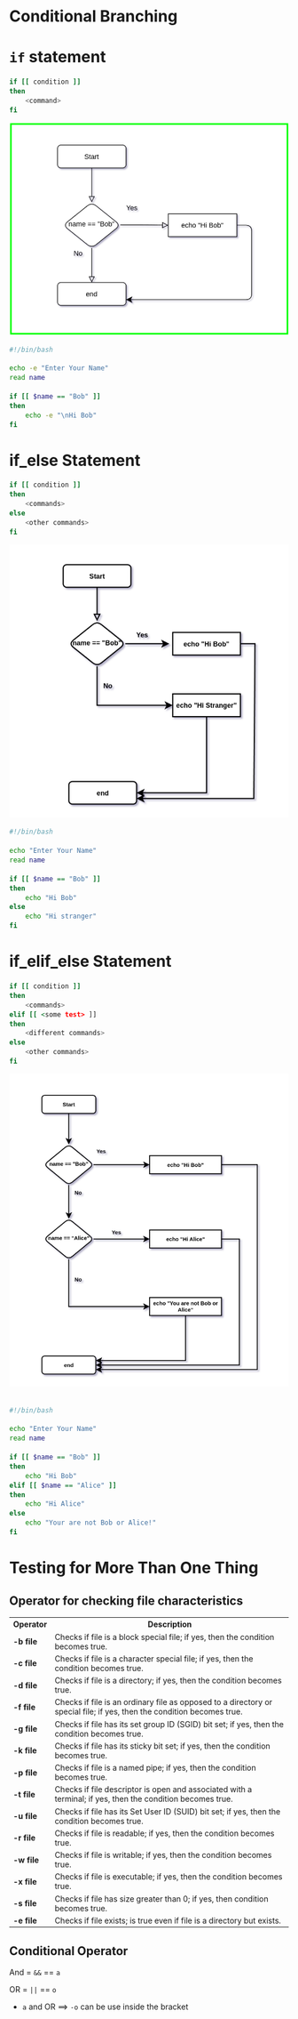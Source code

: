 # Conditional Branching



# `if` statement 


``` bash
if [[ condition ]]
then
	<command>
fi
```


![if_statement](../photo/if.png)


``` bash
#!/bin/bash

echo -e "Enter Your Name"
read name

if [[ $name == "Bob" ]]
then
	echo -e "\nHi Bob"
fi

```


# if_else Statement

``` bash
if [[ condition ]]
then
	<commands>
else
	<other commands>
fi
```

![if_else_statement](../photo/else.png)

``` bash
#!/bin/bash

echo "Enter Your Name"
read name

if [[ $name == "Bob" ]]
then
	echo "Hi Bob"
else
	echo "Hi stranger"
fi

```

# if_elif_else Statement

``` bash
if [[ condition ]]
then
	<commands>
elif [[ <some test> ]]
then
	<different commands>
else
	<other commands>
fi
```

![elif_statement](../photo/elif.png)

``` bash

#!/bin/bash

echo "Enter Your Name"
read name

if [[ $name == "Bob" ]] 
then
	echo "Hi Bob"
elif [[ $name == "Alice" ]]
then
	echo "Hi Alice"
else
	echo "Your are not Bob or Alice!"
fi

```


# Testing for More Than One Thing 


## Operator for checking file characteristics

<table class="table table-bordered">
<tr>
<th style="text-align:center;">Operator</th>
<th style="text-align:center;">Description</th>

</tr>
<tr>
<td class="ts"><b>-b file</b></td>
<td>Checks if file is a block special file; if yes, then the condition becomes true.</td>

</tr>
<tr>
<td class="ts"><b>-c file</b></td>
<td>Checks if file is a character special file; if yes, then the condition becomes true.</td>

</tr>
<tr>
<td class="ts"><b>-d file</b></td>
<td>Checks if file is a directory; if yes, then the condition becomes true.</td>

</tr>
<tr>
<td class="ts"><b>-f file</b></td>
<td>Checks if file is an ordinary file as opposed to a directory or special file; if yes, then the condition becomes true.</td>

</tr>
<tr>
<td class="ts"><b>-g file</b></td>
<td>Checks if file has its set group ID (SGID) bit set; if yes, then the condition becomes true.</td>

</tr>
<tr>
<td class="ts"><b>-k file</b></td>
<td>Checks if file has its sticky bit set; if yes, then the condition becomes true.</td>

</tr>
<tr>
<td class="ts"><b>-p file</b></td>
<td>Checks if file is a named pipe; if yes, then the condition becomes true.</td>

</tr>
<tr>
<td class="ts"><b>-t file</b></td>
<td>Checks if file descriptor is open and associated with a terminal; if yes, then the condition becomes true.</td>

</tr>
<tr>
<td class="ts"><b>-u file</b></td>
<td>Checks if file has its Set User ID (SUID) bit set; if yes, then the condition becomes true.</td>

</tr>
<tr>
<td class="ts"><b>-r file</b></td>
<td>Checks if file is readable; if yes, then the condition becomes true.</td>

</tr>
<tr>
<td class="ts"><b>-w file</b></td>
<td>Checks if file is writable; if yes, then the condition becomes true.</td>

</tr>
<tr>
<td class="ts"><b>-x file</b></td>
<td>Checks if file is executable; if yes, then the condition becomes true.</td>

</tr>
<tr>
<td class="ts"><b>-s file</b></td>
<td>Checks if file has size greater than 0; if yes, then condition becomes true.</td>

</tr>
<tr>
<td class="ts"><b>-e file</b></td>
<td>Checks if file exists; is true even if file is a directory but exists.</td>

</tr>
</table>




## Conditional Operator 

And = `&&` == `a`

OR  = `||` == `o`

- `a` and OR ==> `-o` can be use inside the bracket

